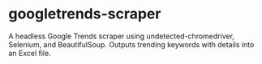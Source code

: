 # googletrends-scraper
A headless Google Trends scraper using undetected-chromedriver, Selenium, and BeautifulSoup. Outputs trending keywords with details into an Excel file.
